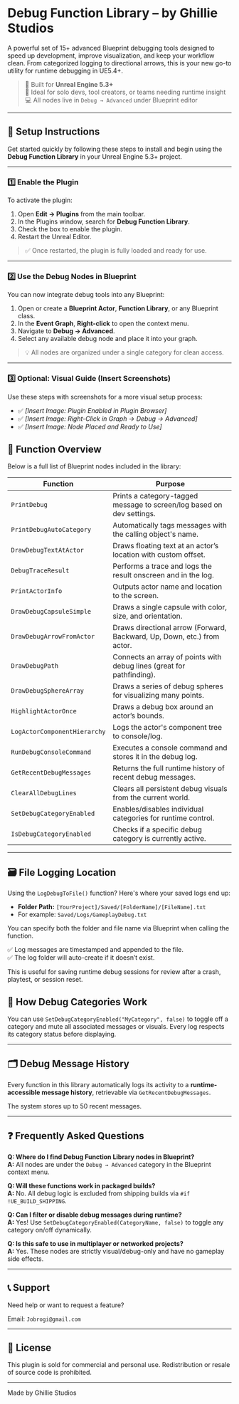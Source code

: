 # Debug Function Library – by Ghillie Studios

A powerful set of 15+ advanced Blueprint debugging tools designed to speed up development, improve visualization, and keep your workflow clean. From categorized logging to directional arrows, this is your new go-to utility for runtime debugging in UE5.4+.

> 🔧 Built for **Unreal Engine 5.3+**  
> 🧠 Ideal for solo devs, tool creators, or teams needing runtime insight  
> 💻 All nodes live in `Debug → Advanced` under Blueprint editor

---

## 🔧 Setup Instructions

Get started quickly by following these steps to install and begin using the **Debug Function Library** in your Unreal Engine 5.3+ project.

---

### 1️⃣ Enable the Plugin

To activate the plugin:

1. Open **Edit → Plugins** from the main toolbar.
2. In the Plugins window, search for **Debug Function Library**.
3. Check the box to enable the plugin.
4. Restart the Unreal Editor.

> ✅ Once restarted, the plugin is fully loaded and ready for use.

---

### 2️⃣ Use the Debug Nodes in Blueprint

You can now integrate debug tools into any Blueprint:

1. Open or create a **Blueprint Actor**, **Function Library**, or any Blueprint class.
2. In the **Event Graph**, **Right-click** to open the context menu.
3. Navigate to **Debug → Advanced**.
4. Select any available debug node and place it into your graph.

> 💡 All nodes are organized under a single category for clean access.

---

### 3️⃣ Optional: Visual Guide (Insert Screenshots)

Use these steps with screenshots for a more visual setup process:

- ✅ *[Insert Image: Plugin Enabled in Plugin Browser]*
- ✅ *[Insert Image: Right-Click in Graph → Debug → Advanced]*
- ✅ *[Insert Image: Node Placed and Ready to Use]*


## 🧩 Function Overview

Below is a full list of Blueprint nodes included in the library:

| Function | Purpose |
|---------|---------|
| `PrintDebug` | Prints a category-tagged message to screen/log based on dev settings. |
| `PrintDebugAutoCategory` | Automatically tags messages with the calling object's name. |
| `DrawDebugTextAtActor` | Draws floating text at an actor’s location with custom offset. |
| `DebugTraceResult` | Performs a trace and logs the result onscreen and in the log. |
| `PrintActorInfo` | Outputs actor name and location to the screen. |
| `DrawDebugCapsuleSimple` | Draws a single capsule with color, size, and orientation. |
| `DrawDebugArrowFromActor` | Draws directional arrow (Forward, Backward, Up, Down, etc.) from actor. |
| `DrawDebugPath` | Connects an array of points with debug lines (great for pathfinding). |
| `DrawDebugSphereArray` | Draws a series of debug spheres for visualizing many points. |
| `HighlightActorOnce` | Draws a debug box around an actor’s bounds. |
| `LogActorComponentHierarchy` | Logs the actor's component tree to console/log. |
| `RunDebugConsoleCommand` | Executes a console command and stores it in the debug log. |
| `GetRecentDebugMessages` | Returns the full runtime history of recent debug messages. |
| `ClearAllDebugLines` | Clears all persistent debug visuals from the current world. |
| `SetDebugCategoryEnabled` | Enables/disables individual categories for runtime control. |
| `IsDebugCategoryEnabled` | Checks if a specific debug category is currently active. |

---

## 🗃️ File Logging Location

Using the `LogDebugToFile()` function? Here's where your saved logs end up:

- **Folder Path:** `[YourProject]/Saved/[FolderName]/[FileName].txt`
- For example: `Saved/Logs/GameplayDebug.txt`

You can specify both the folder and file name via Blueprint when calling the function.

✅ Log messages are timestamped and appended to the file.  
✅ The log folder will auto-create if it doesn’t exist.

This is useful for saving runtime debug sessions for review after a crash, playtest, or session reset.

## 📂 How Debug Categories Work

You can use `SetDebugCategoryEnabled("MyCategory", false)` to toggle off a category and mute all associated messages or visuals. Every log respects its category status before displaying.

---

## 🗂️ Debug Message History

Every function in this library automatically logs its activity to a **runtime-accessible message history**, retrievable via `GetRecentDebugMessages`.

The system stores up to 50 recent messages.

---

## ❓ Frequently Asked Questions

**Q: Where do I find Debug Function Library nodes in Blueprint?**  
**A:** All nodes are under the `Debug → Advanced` category in the Blueprint context menu.

**Q: Will these functions work in packaged builds?**  
**A:** No. All debug logic is excluded from shipping builds via `#if !UE_BUILD_SHIPPING`.

**Q: Can I filter or disable debug messages during runtime?**  
**A:** Yes! Use `SetDebugCategoryEnabled(CategoryName, false)` to toggle any category on/off dynamically.

**Q: Is this safe to use in multiplayer or networked projects?**  
**A:** Yes. These nodes are strictly visual/debug-only and have no gameplay side effects.

---

## 📞 Support

Need help or want to request a feature?

Email: `Jobrogi@gmail.com`

---

## 🔐 License

This plugin is sold for commercial and personal use. Redistribution or resale of source code is prohibited.

---

Made by Ghillie Studios
